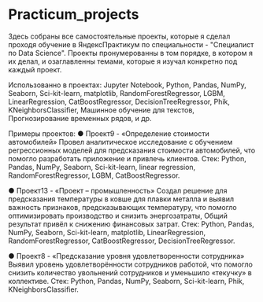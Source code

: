 # Practicum_projects
Здесь собраны все самостоятельные проекты, которые я сделал проходя обучение в ЯндексПрактикум по специальности - "Специалист по Data Science".
Проекты пронумерованны в том порядке, в котором я их делал, и озаглавленны темами, которые я изучал конкретно под каждый проект.

Использованно в проектах: Jupyter Notebook, Python, Pandas, NumPy, Seaborn, Sci-kit-learn, 
                          matplotlib, RandomForestRegressor, LGBM,  
                          LinearRegression, CatBoostRegressor, DecisionTreeRegressor,
                          Phik, KNeighborsClassifier, Машинное обучение для текстов,
                          Прогнозирование временных рядов, и др.

 Примеры проектов:
● Проект9 - «Определение стоимости автомобилей»
Провел аналитическое исследование с обучением регрессионных моделей для предсказания стоимости автомобилей, что помогло разработать приложение и привлечь клиентов.
Стек: Python, Pandas, NumPy, Seaborn, Sci-kit-learn, linear regression, RandomForestRegressor, LGBM, CatBoostRegressor.

● Проект13 - «Проект – промышленность»
Создал решение для предсказания температуры в ковше для плавки металла и выявил важность признаков, предсказывающих температуру, что помогло оптимизировать производство и снизить энергозатраты, Общий результат привёл к снижению финансовых затрат.
Стек: Python, Pandas, NumPy, Seaborn, Sci-kit-learn, matplotlib, LinearRegression, RandomForestRegressor, CatBoostRegressor, DecisionTreeRegressor.

● Проект8 - «Предсказание уровня удовлетворенности сотрудника»
Выявил уровень удовлетворённости сотрудников работой, что помогло снизить количество увольнений сотрудников и уменьшило «текучку» в коллективе.
Стек: Python, Pandas, NumPy, Seaborn, Sci-kit-learn, Phik, KNeighborsClassifier.
